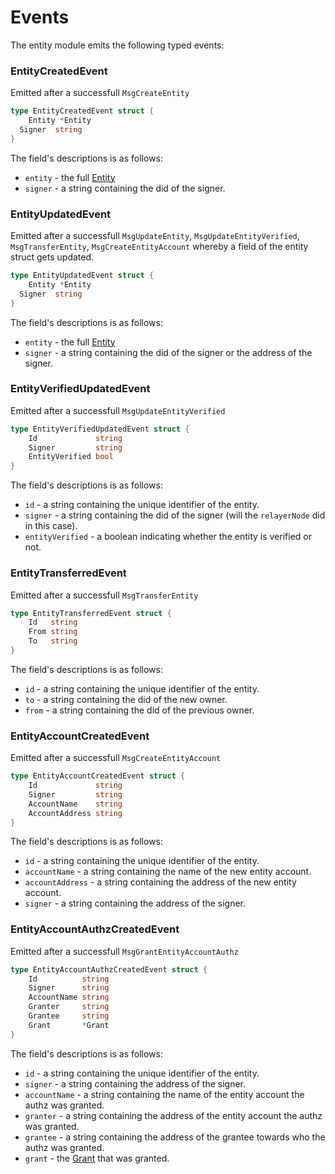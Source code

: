 # Events

The entity module emits the following typed events:

### EntityCreatedEvent

Emitted after a successfull `MsgCreateEntity`

```go
type EntityCreatedEvent struct {
	Entity *Entity
  Signer  string
}
```

The field's descriptions is as follows:

- `entity` - the full [Entity](02_state.md#entity)
- `signer` - a string containing the did of the signer.

### EntityUpdatedEvent

Emitted after a successfull `MsgUpdateEntity`, `MsgUpdateEntityVerified`, `MsgTransferEntity`, `MsgCreateEntityAccount` whereby a field of the entity struct gets updated.

```go
type EntityUpdatedEvent struct {
	Entity *Entity
  Signer  string
}
```

The field's descriptions is as follows:

- `entity` - the full [Entity](02_state.md#entity)
- `signer` - a string containing the did of the signer or the address of the signer.

### EntityVerifiedUpdatedEvent

Emitted after a successfull `MsgUpdateEntityVerified`

```go
type EntityVerifiedUpdatedEvent struct {
	Id             string
	Signer         string
	EntityVerified bool
}
```

The field's descriptions is as follows:

- `id` - a string containing the unique identifier of the entity.
- `signer` - a string containing the did of the signer (will the `relayerNode` did in this case).
- `entityVerified` - a boolean indicating whether the entity is verified or not.

### EntityTransferredEvent

Emitted after a successfull `MsgTransferEntity`

```go
type EntityTransferredEvent struct {
	Id   string
	From string
	To   string
}
```

The field's descriptions is as follows:

- `id` - a string containing the unique identifier of the entity.
- `to` - a string containing the did of the new owner.
- `from` - a string containing the did of the previous owner.

### EntityAccountCreatedEvent

Emitted after a successfull `MsgCreateEntityAccount`

```go
type EntityAccountCreatedEvent struct {
	Id             string
	Signer         string
	AccountName    string
	AccountAddress string
}
```

The field's descriptions is as follows:

- `id` - a string containing the unique identifier of the entity.
- `accountName` - a string containing the name of the new entity account.
- `accountAddress` - a string containing the address of the new entity account.
- `signer` - a string containing the address of the signer.

### EntityAccountAuthzCreatedEvent

Emitted after a successfull `MsgGrantEntityAccountAuthz`

```go
type EntityAccountAuthzCreatedEvent struct {
	Id          string
	Signer      string
	AccountName string
	Granter     string
	Grantee     string
	Grant       *Grant
}
```

The field's descriptions is as follows:

- `id` - a string containing the unique identifier of the entity.
- `signer` - a string containing the address of the signer.
- `accountName` - a string containing the name of the entity account the authz was granted.
- `granter` - a string containing the address of the entity account the authz was granted.
- `grantee` - a string containing the address of the grantee towards who the authz was granted.
- `grant` - the [Grant](https://docs.cosmos.network/main/build/modules/authz#grant) that was granted.
